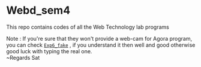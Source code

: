 # Webd_sem4
This repo contains codes of all the Web Technology lab programs

Note : If you're sure that they won't provide a web-cam for Agora program, you can check <a href="https://github.com/Sat-Star/Webd_sem4/tree/main/exp6_fake">`Exp6_fake`</a> , if you understand it then well and good otherwise good luck with typing the real one.<br>
~Regards Sat
